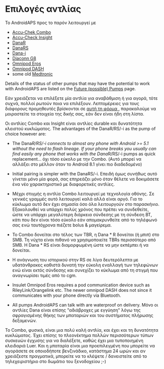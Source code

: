 # Επιλογές αντλίας

Το AndroidAPS προς το παρόν λειτουργεί με

* [Accu-Chek Combo](../Configuration/Accu-Chek-Combo-Pump.md)
* [Accu-Check Insight](../Configuration/Accu-Chek-Insight-Pump.md)
* [DanaR](../Configuration/DanaR-Insulin-Pump.md)
* [DanaRS](../Configuration/DanaRS-Insulin-Pump.md)
* [Dana-i](../Configuration/DanaRS-Insulin-Pump.md)
* [Diaconn G8 ](../Configuration/DiaconnG8.rst)
* [Omnipod Eros](../Configuration/OmnipodEros.rst)
* [Omnipod DASH](../Configuration/OmnipodDASH.md)
* some old [Medtronic](../Configuration/MedtronicPump.md)

Details of the status of other pumps that may have the potential to work with AndroidAPS are listed on the [Future (possible) Pumps](Future-possible-Pump-Drivers.md) page.

Εάν χρειάζεται να επιλέξετε μία αντλία για αναβάθμιση ή για αγορά, τότε συχνά, πολλοί ρωτούν ποια να επιλέξουν. Λεπτομέρειες για τους διάφορους προμηθευτές βρίσκονται σε [αυτή τη φόρμα ](https://drive.google.com/open?id=1CRfmmjA-0h_9nkRViP3J9FyflT9eu-a8HeMrhrKzKz0), παρακαλούμε να μοιραστείτε τα στοιχεία της δικής σας, εάν δεν είναι ήδη στη λίστα.

Οι αντλίες Combo και Insight είναι αντλίες durable και δυνατότητα κλειστού κυκλώματος. The advantages of the DanaR/RS/-i as the pump of choice however are:

* The Dana*R/RS/-i connects to almost any phone with Android >= 5.1 without the need to flash lineage. If your phone breaks you usually can find easily any phone that works with the Dana*R/RS/-i pumps as quick replacement... όχι τόσο εύκολο με την Combo. (Αυτό μπορεί να αλλάξει στο μέλλον όταν το Android 8.1 γίνει πιο διαδεδομένο)

* Initial pairing is simpler with the DanaRS/-i. Επειδή όμως συνήθως αυτό γίνεται μόνο μία φορά, σας επηρεάζει μόνο όταν θέλετε να δοκιμάσετε ένα νέο χαρακτηριστικό με διαφορετικές αντλίες.

* Μέχρι στιγμής η αντλία Combo λειτουργεί με τεχνολογία οθόνης. Σε γενικές γραμμές αυτό λειτουργεί καλά αλλά είναι αργό. Για το κύκλωμα αυτό δεν έχει σημασία όσο όλα λειτουργούν στο παρασκήνιο. Εξακολουθεί να υπάρχει πολύς χρόνος που πρέπει να συνδεθείτε, ώστε να υπάρχει μεγαλύτερη διάρκεια σύνδεσης με τη σύνδεση BT, κάτι που δεν είναι τόσο εύκολο εάν απομακρυνθείτε από το τηλέφωνό σας ενώ ταυτόχρονα πιέζετε bolus & μαγείρεμα.

* Το Combo δονείται στο τέλος των TBR, η Dana * R δονείται (ή μπιπ) στο SMB. Τη νύχτα είναι πιθανό να χρησιμοποιείτε TBRs περισσότερο από SMB. Η Dana * RS είναι διαμορφωμένη ώστε να μην εκπέμπει ή να δονείται.

* Η ανάγνωση του ιστορικού στην RS σε λίγα δευτερόλεπτα με υδατάνθρακες καθιστά δυνατή την εύκολη εναλλαγή των τηλεφώνων ενώ είναι εκτός σύνδεσης και συνεχίζει το κύκλωμα από τη στιγμή που αναγνωρίσει τιμές από το cgm.

* Insulet Omnipod Eros requires a pod communication device such as RileyLink/Orangelink etc. The newer omnipod DASH does not since it communicates with your phone directly via Bluetooth.

* All pumps AndroidAPS can talk with are waterproof on delivery. Μόνο οι αντλίες Dana είναι επίσης "αδιάβροχες με εγγύηση" λόγω της σφραγισμένης θήκης των μπαταριών και του συστήματος πλήρωσης δεξαμενών.

Το Combo, φυσικά, είναι μια πολύ καλή αντλία, και έχει και τη δυνατότητα κυκλώματος. Έχει επίσης το πλεονέκτημα πολλών περισσότερων τύπων συσκευών έγχυσης για να διαλέξετε, καθώς έχει μια τυποποιημένη κλειδαριά Luer. Και η μπαταρία είναι μια προεπιλεγμένη που μπορείτε να αγοράσετε σε οποιοδήποτε βενζινάδικο, κατάστημα 24 ωρών και αν χρειάζεστε πραγματικά, μπορείτε να το κλέψετε / δανειστείτε από το τηλεχειριστήριο στο δωμάτιο του ξενοδοχείου ;-)